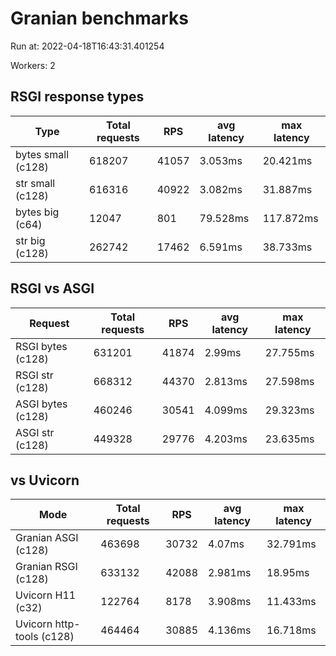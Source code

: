 # Granian benchmarks

Run at: 2022-04-18T16:43:31.401254

Workers: 2

## RSGI response types

| Type | Total requests | RPS | avg latency | max latency |
| --- | --- | --- | --- | --- |
| bytes small (c128) | 618207 | 41057 | 3.053ms | 20.421ms |
| str small (c128) | 616316 | 40922 | 3.082ms | 31.887ms |
| bytes big (c64) | 12047 | 801 | 79.528ms | 117.872ms |
| str big (c128) | 262742 | 17462 | 6.591ms | 38.733ms |

## RSGI vs ASGI

| Request | Total requests | RPS | avg latency | max latency |
| --- | --- | --- | --- | --- |
| RSGI bytes (c128) | 631201 | 41874 | 2.99ms | 27.755ms |
| RSGI str (c128) | 668312 | 44370 | 2.813ms | 27.598ms |
| ASGI bytes (c128) | 460246 | 30541 | 4.099ms | 29.323ms |
| ASGI str (c128) | 449328 | 29776 | 4.203ms | 23.635ms |

## vs Uvicorn

| Mode | Total requests | RPS | avg latency | max latency |
| --- | --- | --- | --- | --- |
| Granian ASGI (c128) | 463698 | 30732 | 4.07ms | 32.791ms |
| Granian RSGI (c128) | 633132 | 42088 | 2.981ms | 18.95ms |
| Uvicorn H11 (c32) | 122764 | 8178 | 3.908ms | 11.433ms |
| Uvicorn http-tools (c128) | 464464 | 30885 | 4.136ms | 16.718ms |
